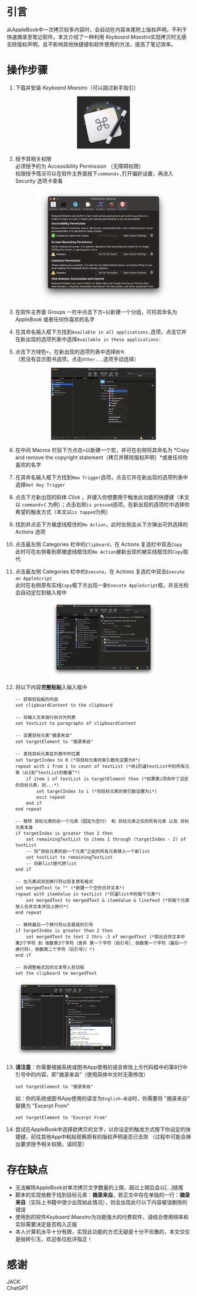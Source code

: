 # 引言

​	从AppleBook中一次拷贝较多内容时，会自动在内容末尾附上版权声明，不利于快速摘录至笔记软件。本文介绍了一种利用 *Keyboard Maestro*实现拷贝时无感去除版权声明，且不影响其他快捷键和软件使用的方法，提高了笔记效率。

# 操作步骤

1. 下载并安装 *Keyboard Maestro*（可以跳过新手指引）
   <center><img src="https://raw.githubusercontent.com/Lavan1874/markdownimage/main/kmicon-1.tiff.png" style="zoom:25%;" /><center>

2. 授予其相关权限<br />
   必须授予的为 Accessibility Permission （无障碍权限）<br />
   权限授予情况可以在软件主界面按下`command`+`,`打开偏好设置，再进入 Security 选项卡查看

   <center><img src="https://raw.githubusercontent.com/Lavan1874/markdownimage/main/Security%20tab.png" style="zoom:35%;" /><center>

3. 在软件主界面 Groups 一栏中点击下方`+`以新建一个分组，可将其命名为 *AppleBook* 或者任何你喜欢的名字

4. 在其命名输入框下方找到`Available in all applications.`选项，点击它并在新出现的选项列表中选择`Available in these applications:`

5. 点击下方绿色`+`，在新出现的选项列表中选择`图书`<br />
   （若没有显示图书选项，点击`Other...`选项手动选择）
   <center><img src="https://raw.githubusercontent.com/Lavan1874/markdownimage/main/Groups_AppleBook_%E5%9B%BE%E4%B9%A6.png" style="zoom:28%;" /><center>

6. 在中间 Macros 栏目下方点击`+`以新建一个宏，并可在右侧将其命名为 *Copy and remove the copyright statement（拷贝并移除版权声明）*或者任何你喜欢的名字

7. 在其命名输入框下方找到`New Trigger`选项，点击它并在新出现的选项列表中选择`Hot Key Trigger`

8. 点击下方新出现的斜体 *Click* ，并键入你想要用于触发此功能的快捷键（本文以 `command`+`C` 为例）；点击右侧`is pressed`选项，在新出现的选项栏中选择你希望的触发方式（本文以`is tapped`为例）

9. 找到并点击下方被虚线框住的`No Action`，此时左侧会从下方弹出可供选择的 Actions 选项

10. 点击最左侧 Categories 栏中的`Clipboard`，在 Actions 复选栏中双击`Copy`<br />
    此时可在右侧看到原被虚线框住的`No Action`被新出现的被实线框住的`Copy`取代

11. 点击最左侧 Categories 栏中的`Execute`，在 Actions 复选栏中双击`Execute an AppleScript`<br />
    此时在右侧原有实线`Copy`框下方出现一新`Execute AppleScript`框，并且光标会自动定位到输入框中

    <center><img src="https://raw.githubusercontent.com/Lavan1874/markdownimage/main/No%20Action_%20Copy_Execute%20an%20AppleScript.png" style="zoom:28%;" /><center>

12. 将以下内容**完整粘贴**入输入框中

    ```
    -- 获取剪贴板的内容
    set clipboardContent to the clipboard
    
    -- 将输入文本按行拆分为列表
    set textList to paragraphs of clipboardContent
    
    -- 设置目标元素"摘录来自"
    set targetElement to "摘录来自"
    
    -- 查找目标元素在列表中的位置
    set targetIndex to 0 (*将目标元素的索引数先设置为0*)
    repeat with i from 1 to count of textList (*用i历遍textList中的所有元素（从1到“textList的数量”*)
    	if item i of textList is targetElement then (*如果第i项命中了设定的目标元素，则...*)
    		set targetIndex to i (*将目标元素的索引数设置为i*)
    		exit repeat
    	end if
    end repeat
    
    -- 移除 目标元素的前一个元素（固定为空行） 和 目标元素之后的所有元素 以及 目标元素本身
    if targetIndex is greater than 2 then
    	set remainingTextList to items 1 through (targetIndex - 2) of textList
    	-- 将“目标元素的前一个元素”之前的所有元素移入一个新list
    	set textList to remainingTextList
    	-- 将新list替代原list
    end if
    
    -- 在元素间添加换行符以恢复原有格式
    set mergedText to "" (*新建一个空的合并文本*)
    repeat with itemValue in textList (*历遍list中的每个元素*)
    	set mergedText to mergedText & itemValue & linefeed (*将每个元素放入合并文本并加上换行*)
    end repeat
    
    -- 移除最后一个换行符以及首尾的引号
    if targetIndex is greater than 2 then
    	set mergedText to text 2 thru -3 of mergedText (*取出合并文本中 第2个字符 到 倒数第3个字符（舍弃 第一个字符（前引号）、倒数第一个字符（最后一个换行符）、倒数第二个字符（后引号））*)
    end if
    
    -- 将调整格式后的文本导入剪切板
    set the clipboard to mergedText
    ```

    <img src="https://raw.githubusercontent.com/Lavan1874/markdownimage/main/Copy_Execute_AppleScript2.png" style="zoom:28%;" />

13. **请注意**：你需要根据系统或图书App使用的语言修改上方代码框中的第8行中引号中的内容，即"摘录来自"（使用简体中文时无需修改）

    ```
    set targetElement to "摘录来自"
    ```

    如：你的系统或图书App使用的语言为`English—英语`时，你需要将 "摘录来自" 替换为 "Excerpt From"

    ```
    set targetElement to "Excerpt From"
    ```

14. 尝试在AppleBook中选择欲拷贝的文字，以你设定的触发方式按下你设定的快捷键，前往其他App中粘贴观察原有的版权声明是否已去除
    （过程中可能会弹出要求授予相关权限，请同意）

# 存在缺点

- 无法解除AppleBook对单次拷贝文字数量的上限，超过上限后会以[…]结尾
- 脚本的实现依赖于找到目标元素：**摘录来自**，若正文中存在单独的一行：**摘录来自**（实际上书籍中很少出现如此情况），则会出现此行以下内容被误删除的错误
- 使用到的软件*Keyboard Maestro*为功能强大的付费软件，请结合使用频率和实际需要决定是否购入正版
- 本人计算机水平十分有限，实现此功能的方式无疑是十分不优雅的，本文仅仅是抛砖引玉，欢迎各位批评指正！





# 感谢

JACK
<br />
ChatGPT
